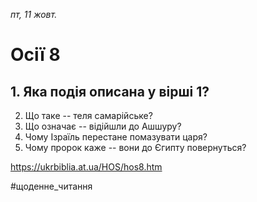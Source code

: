 
_пт, 11 жовт._

# Осії 8

## 1. Яка подія описана у вірші 1?
2. Що таке -- теля самарійське?
3. Що означає -- відійшли до Ашшуру?
4. Чому Ізраїль перестане помазувати царя?
5. Чому пророк каже -- вони до Єгипту повернуться?

https://ukrbiblia.at.ua/HOS/hos8.htm 

#щоденне_читання
